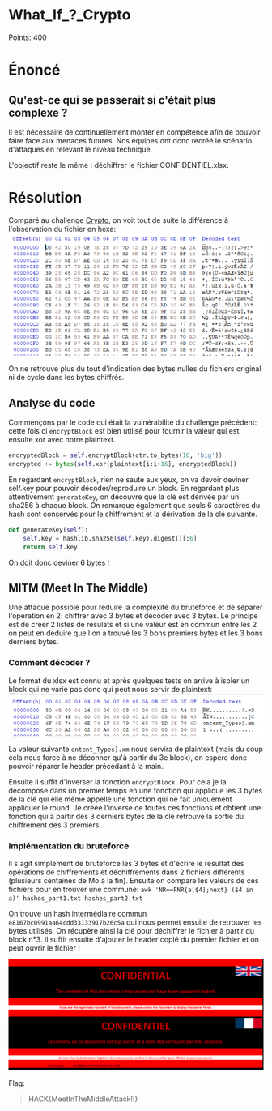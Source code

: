 # What_If_?_Crypto
Points: 400

# Énoncé
## Qu'est-ce qui se passerait si c'était plus complexe ? 
Il est nécessaire de continuellement monter en compétence afin de pouvoir faire face aux menaces futures.
Nos équipes ont donc recréé le scénario d'attaques en relevant le niveau technique.

L'objectif reste le même : déchiffrer le fichier CONFIDENTIEL.xlsx.

# Résolution

Comparé au challenge [Crypto](../Crypto/ReadMe.md), on voit tout de suite la différence à l'observation du fichier en hexa:
![Vue hexa](hex_enc.png)

On ne retrouve plus du tout d'indication des bytes nulles du fichiers original ni de cycle dans les bytes chiffrés.

## Analyse du code
Commençons par le code qui était la vulnérabilité du challenge précédent:  cette fois ci `encryptBlock` est bien utilisé pour fournir la valeur qui est ensuite xor avec notre plaintext. 
```python
encryptedBlock = self.encryptBlock(ctr.to_bytes(16, 'big'))
encrypted += bytes(self.xor(plaintext[i:i+16], encryptedBlock))
```

En regardant `encryptBlock`, rien ne saute aux yeux, on va devoir deviner self.key pour pouvoir décoder/reproduire un block.
En regardant plus attentivement `generateKey`, on découvre que la clé est dérivée par un sha256 à chaque block. On remarque également que seuls 6 caractères du hash sont conservés pour le chiffrement et la dérivation de la clé suivante.
```python
def generateKey(self):
    self.key = hashlib.sha256(self.key).digest()[:6]
    return self.key
```
On doit donc deviner 6 bytes !

## MITM (Meet In The Middle)
Une attaque possible pour réduire la compléxité du bruteforce et de séparer l'opération en 2: chiffrer avec 3 bytes et décoder avec 3 bytes.
Le principe est de créer 2 listes de résulats et si une valeur est en commun entre les 2 on peut en déduire que l'on a trouvé les 3 bons premiers bytes et les 3 bons derniers bytes.

### Comment décoder ?
Le format du xlsx est connu et après quelques tests on arrive à isoler un block qui ne varie pas donc qui peut nous servir de plaintext:
![Vue hexa d'un fichier xlsx de test](hex_plain.png)

La valeur suivante `ontent_Types].xm` nous servira de plaintext (mais du coup cela nous force à ne déconner qu'à partir du 3e block), on espère donc pouvoir réparer le header précédant à la main.

Ensuite il suffit d'inverser la fonction `encryptBlock`. Pour cela je la décompose dans un premier temps en une fonction qui applique les 3 bytes de la clé qui elle même appelle une fonction qui ne fait uniquement appliquer le round. 
Je créée l'inverse de toutes ces fonctions et obtient une fonction qui à partir des 3 derniers bytes de la clé retrouve la sortie du chiffrement des 3 premiers.

### Implémentation du bruteforce
Il s'agit simplement de bruteforce les 3 bytes et d'écrire le resultat des opérations de chiffrements et déchiffrements dans 2 fichiers différents (plusieurs centaines de Mo à la fin).
Ensuite on compare les valeurs de ces fichiers pour en trouver une commune: `awk 'NR==FNR{a[$4];next} ($4 in a)' hashes_part1.txt hashes_part2.txt `

On trouve un hash intermédiaire commun `e8167bc0991aa64cdd33133917b26c5a` qui nous permet ensuite de retrouver les bytes utilisés. 
On récupère ainsi la clé pour déchiffrer le fichier à partir du block n°3. 
Il suffit ensuite d'ajouter le header copié du premier fichier et on peut ouvrir le fichier !

![Le fichier est récupéré !](excel.png)

Flag:
> HACK{MeetInTheMiddleAttack!!}		
